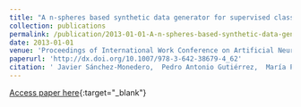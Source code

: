 ```yaml
---
title: "A n-spheres based synthetic data generator for supervised classification"
collection: publications
permalink: /publication/2013-01-01-A-n-spheres-based-synthetic-data-generator-for-supervised-classification
date: 2013-01-01
venue: 'Proceedings of International Work Conference on Artificial Neural Networks (IWANN 2013)'
paperurl: 'http://dx.doi.org/10.1007/978-3-642-38679-4_62'
citation: ' Javier Sánchez-Monedero,  Pedro Antonio Gutiérrez,  María Pérez-Ortiz,  César Hervás-Martínez, &quot;A n-spheres based synthetic data generator for supervised classification.&quot; Proceedings of International Work Conference on Artificial Neural Networks (IWANN 2013), Vol.7902, 2013, Tenerife, Spain, pp.613--621.'
---
```

[Access paper here](http://dx.doi.org/10.1007/978-3-642-38679-4_62){:target="_blank"}
